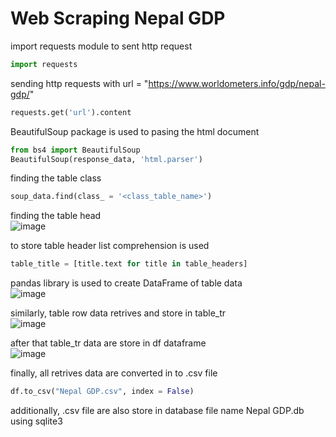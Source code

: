 # Web Scraping Nepal GDP
import requests module to sent http request 
```python
import requests
```
sending http requests with url = "https://www.worldometers.info/gdp/nepal-gdp/"
```python
requests.get('url').content
```
BeautifulSoup package is used to pasing the html document
```python
from bs4 import BeautifulSoup
BeautifulSoup(response_data, 'html.parser')
```
finding the table class
```python
soup_data.find(class_ = '<class_table_name>')
```
finding the table head<br>
![image](https://github.com/Naresh-Dhimal/Nepal-GDP-scraping/assets/122601911/395ce972-851f-4da5-a751-a42e074864b5)

to store table header list comprehension is used
```python
table_title = [title.text for title in table_headers]
```
pandas library is used to create DataFrame of table data<br>
![image](https://github.com/Naresh-Dhimal/Nepal-GDP-scraping/assets/122601911/9d71fa1d-dedd-474d-9645-061bdc9a5a9b)

similarly, table row data retrives and store in table_tr<br>
![image](https://github.com/Naresh-Dhimal/Nepal-GDP-scraping/assets/122601911/2d5d142e-8ea4-4c23-ad92-d8408ea70884)

after that table_tr data are store in df dataframe<br>
![image](https://github.com/Naresh-Dhimal/Nepal-GDP-scraping/assets/122601911/65903ca4-40e0-4708-a42a-0029fb3fb49c)

finally, all retrives data are converted in to .csv file
```python
df.to_csv("Nepal GDP.csv", index = False)
```
additionally, .csv file are also store in database file name Nepal GDP.db using sqlite3
